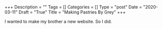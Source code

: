 +++
Description = ""
Tags = []
Categories = []
Type = "post"
Date = "2020-03-11"
Draft = "True"
Title = "Making Pastries By Grey"
+++

I wanted to make my brother a new website. So I did.

